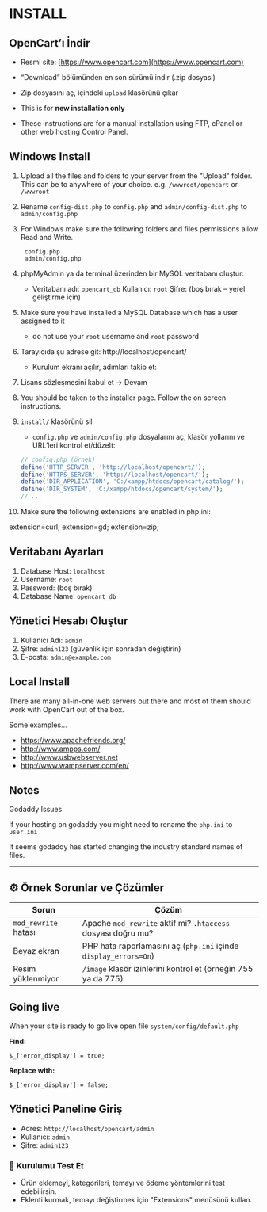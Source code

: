 # INSTALL

## OpenCart’ı İndir

* Resmi site: [https://www.opencart.com](https://www.opencart.com)
* “Download” bölümünden en son sürümü indir (.zip dosyası)
* Zip dosyasını aç, içindeki `upload` klasörünü çıkar

* This is for __new installation only__
* These instructions are for a manual installation using FTP, cPanel or other web hosting Control Panel.

## Windows Install

1. Upload all the files and folders to your server from the "Upload" folder. This can be to anywhere of your choice. e.g. ```/wwwroot/opencart``` or ```/wwwroot```
2. Rename ```config-dist.php``` to ```config.php``` and ```admin/config-dist.php``` to ```admin/config.php```
3. For Windows make sure the following folders and files permissions allow Read and Write.

		config.php
		admin/config.php

4. phpMyAdmin ya da terminal üzerinden bir MySQL veritabanı oluştur:
	* Veritabanı adı: `opencart_db` Kullanıcı: `root` Şifre: (boş bırak – yerel geliştirme için)
5. Make sure you have installed a MySQL Database which has a user assigned to it
	* do not use your ```root``` username and ```root``` password
6. Tarayıcıda şu adrese git: http://localhost/opencart/
	* Kurulum ekranı açılır, adımları takip et:
7. Lisans sözleşmesini kabul et → Devam
8. You should be taken to the installer page. Follow the on screen instructions.
9. `install/` klasörünü sil
	* `config.php` ve `admin/config.php` dosyalarını aç, klasör yollarını ve URL’leri kontrol et/düzelt:

	```php
	// config.php (örnek)
	define('HTTP_SERVER', 'http://localhost/opencart/');
	define('HTTPS_SERVER', 'http://localhost/opencart/');
	define('DIR_APPLICATION', 'C:/xampp/htdocs/opencart/catalog/');
	define('DIR_SYSTEM', 'C:/xampp/htdocs/opencart/system/');
	// ...
	```

10. Make sure the following extensions are enabled in php.ini:

extension=curl;
extension=gd;
extension=zip;

## Veritabanı Ayarları

1. Database Host: `localhost`
2. Username: `root`
3. Password: (boş bırak)
4. Database Name: `opencart_db`

## Yönetici Hesabı Oluştur

1. Kullanıcı Adı: `admin`
2. Şifre: `admin123` (güvenlik için sonradan değiştirin)
3. E-posta: `admin@example.com`

## Local Install

There are many all-in-one web servers out there and most of them should work with OpenCart out of the box.

Some examples...

* https://www.apachefriends.org/
* http://www.ampps.com/
* http://www.usbwebserver.net
* http://www.wampserver.com/en/

## Notes

Godaddy Issues

If your hosting on godaddy you might need to rename the ```php.ini``` to ```user.ini```

It seems godaddy has started changing the industry standard names of files.

----------------------------

## ⚙️ Örnek Sorunlar ve Çözümler

| Sorun                | Çözüm                                                            |
| -------------------- | ---------------------------------------------------------------- |
| `mod_rewrite` hatası | Apache `mod_rewrite` aktif mi? `.htaccess` dosyası doğru mu?     |
| Beyaz ekran          | PHP hata raporlamasını aç (`php.ini` içinde `display_errors=On`) |
| Resim yüklenmiyor    | `/image` klasör izinlerini kontrol et (örneğin 755 ya da 775)    |

## Going live
When your site is ready to go live open file ```system/config/default.php``` 

**Find:**

`$_['error_display'] = true;`

**Replace with:**

`$_['error_display'] = false;`


## Yönetici Paneline Giriş

* Adres: `http://localhost/opencart/admin`
* Kullanıcı: `admin`
* Şifre: `admin123`


### 🧪 Kurulumu Test Et

* Ürün eklemeyi, kategorileri, temayı ve ödeme yöntemlerini test edebilirsin.
* Eklenti kurmak, temayı değiştirmek için "Extensions" menüsünü kullan.


